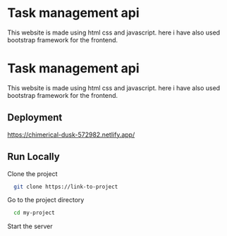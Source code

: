 
# Task management api

This website is made using html css and javascript.
here i have also used bootstrap framework for the frontend.



# Task management api

This website is made using html css and javascript.
here i have also used bootstrap framework for the frontend.



## Deployment

https://chimerical-dusk-572982.netlify.app/




## Run Locally

Clone the project

```bash
  git clone https://link-to-project
```

Go to the project directory

```bash
  cd my-project
```

Start the server



